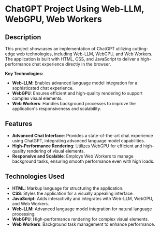 # ChatGPT Project Using Web-LLM, WebGPU, Web Workers

## Description

This project showcases an implementation of ChatGPT utilizing cutting-edge web technologies, including Web-LLM, WebGPU, and Web Workers. The application is built with HTML, CSS, and JavaScript to deliver a high-performance chat experience directly in the browser. 

**Key Technologies:**

- **Web-LLM**: Enables advanced language model integration for a sophisticated chat experience.
- **WebGPU**: Ensures efficient and high-quality rendering to support complex visual elements.
- **Web Workers**: Handles background processes to improve the application's responsiveness and scalability.

## Features

- **Advanced Chat Interface**: Provides a state-of-the-art chat experience using ChatGPT, integrating advanced language model capabilities.
- **High-Performance Rendering**: Utilizes WebGPU for efficient and high-quality rendering of visual elements.
- **Responsive and Scalable**: Employs Web Workers to manage background tasks, ensuring smooth performance even with high loads.

## Technologies Used

- **HTML**: Markup language for structuring the application.
- **CSS**: Styles the application for a visually appealing interface.
- **JavaScript**: Adds interactivity and integrates with Web-LLM, WebGPU, and Web Workers.
- **Web-LLM**: Advanced language model integration for natural language processing.
- **WebGPU**: High-performance rendering for complex visual elements.
- **Web Workers**: Background task management to enhance performance.

